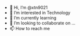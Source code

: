 - 👋 Hi, I’m @xtn9021
- 👀 I’m interested in Technology
- 🌱 I’m currently learning 
- 💞️ I’m looking to collaborate on ...
- 📫 How to reach me 

<!---
xtn9021/xtn9021 is a ✨ special ✨ repository because its `README.md` (this file) appears on your GitHub profile.
You can click the Preview link to take a look at your changes.
--->
